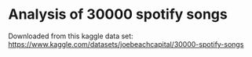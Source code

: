 # Analysis of 30000 spotify songs

Downloaded from this kaggle data set: https://www.kaggle.com/datasets/joebeachcapital/30000-spotify-songs

